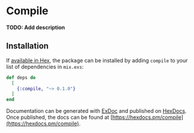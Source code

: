 # Compile

**TODO: Add description**

## Installation

If [available in Hex](https://hex.pm/docs/publish), the package can be installed
by adding `compile` to your list of dependencies in `mix.exs`:

```elixir
def deps do
  [
    {:compile, "~> 0.1.0"}
  ]
end
```

Documentation can be generated with [ExDoc](https://github.com/elixir-lang/ex_doc)
and published on [HexDocs](https://hexdocs.pm). Once published, the docs can
be found at [https://hexdocs.pm/compile](https://hexdocs.pm/compile).

